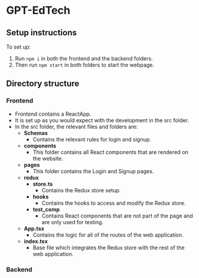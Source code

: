# GPT-EdTech

## Setup instructions
To set up:
1. Run `npm i` in both the frontend and the backend folders.
2. Then run `npm start` in both folders to start the webpage.

## Directory structure
### Frontend
- Frontend contains a ReactApp.
- It is set up as you would expect with the development in the src folder.
- In the src folder, the relevant files and folders are:
  - **Schemas**
    - Contains the relevant rules for login and signup.
  - **components**
    - This folder contains all React components that are rendered on the website.
  - **pages**
    - This folder contains the Login and Signup pages.
  - **redux**
    - **store.ts**
      - Contains the Redux store setup.
    - **hooks**
      - Contains the hooks to access and modify the Redux store.
    - **test_comp**
      - Contains React components that are not part of the page and are only used for testing.
  - **App.tsx**
    - Contains the logic for all of the routes of the web application.
  - **index.tsx**
    - Base file which integrates the Redux store with the rest of the web application.

### Backend

